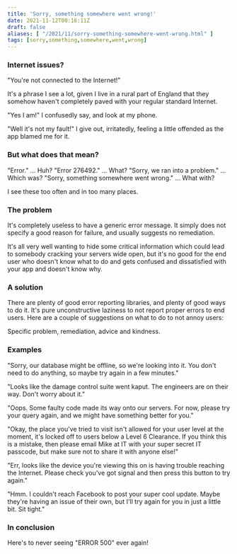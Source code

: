 ```yaml
---
title: 'Sorry, something somewhere went wrong!'
date: 2021-11-12T00:16:11Z
draft: false
aliases: [ "/2021/11/sorry-something-somewhere-went-wrong.html" ]
tags: [sorry,something,somewhere,went,wrong]
---
```


### Internet issues?

"You're not connected to the Internet!"

It's a phrase I see a lot, given I live in a rural part of England that they somehow haven't completely paved with your regular standard Internet.

"Yes I am!" I confusedly say, and look at my phone.

"Well it's not my fault!" I give out, irritatedly, feeling a little offended as the app blamed me for it.

### But what does that mean?

"Error." ... Huh?
"Error 276492." ... What?
"Sorry, we ran into a problem." ... Which was?
"Sorry, something somewhere went wrong." ... What with?

I see these too often and in too many places.

### The problem

It's completely useless to have a generic error message. It simply does not specify a good reason for failure, and usually suggests no remediation.

It's all very well wanting to hide some critical information which could lead to somebody cracking your servers wide open, but it's no good for the end user who doesn't know what to do and gets confused and dissatisfied with your app and doesn't know why.

### A solution

There are plenty of good error reporting libraries, and plenty of good ways to do it. It's pure unconstructive laziness to not report proper errors to end users. Here are a couple of suggestions on what to do to not annoy users:

Specific problem, remediation, advice and kindness.

### Examples

"Sorry, our database might be offline, so we're looking into it. You don't need to do anything, so maybe try again in a few minutes."

"Looks like the damage control suite went kaput. The engineers are on their way. Don't worry about it."

"Oops. Some faulty code made its way onto our servers. For now, please try your query again, and we might have something better for you."

"Okay, the place you've tried to visit isn't allowed for your user level at the moment, it's locked off to users below a Level 6 Clearance. If you think this is a mistake, then please email Mike at IT with your super secret IT passcode, but make sure not to share it with anyone else!"

"Err, looks like the device you're viewing this on is having trouble reaching the Internet. Please check you've got signal and then press this button to try again."

"Hmm. I couldn't reach Facebook to post your super cool update. Maybe they're having an issue of their own, but I'll try again for you in just a little bit. Sit tight."

### In conclusion

Here's to never seeing "ERROR 500" ever again!
